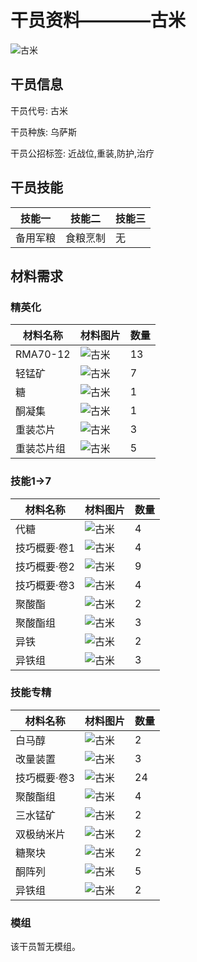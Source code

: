# 干员资料————古米

![古米](./oprImages/古米.png)

## 干员信息

干员代号: 古米

干员种族: 乌萨斯

干员公招标签: 近战位,重装,防护,治疗

## 干员技能

| 技能一       | 技能二   | 技能三 |
| ------------ | -------- | ------ |
| 备用军粮 | 食粮烹制 | 无 |

## 材料需求

### 精英化

| 材料名称      | 材料图片 | 数量  |
|---------|---------|-----|
| RMA70-12 | ![古米](./matIcons/RMA70-12.png)  |   13  |
| 轻锰矿 | ![古米](./matIcons/轻锰矿.png)  |   7  |
| 糖 | ![古米](./matIcons/糖.png)  |   1  |
| 酮凝集 | ![古米](./matIcons/酮凝集.png)  |   1  |
| 重装芯片 | ![古米](./matIcons/重装芯片.png)  |   3  |
| 重装芯片组 | ![古米](./matIcons/重装芯片组.png)  |   5  |

### 技能1→7

| 材料名称      | 材料图片 | 数量  |
|---------|---------|-----|
| 代糖 | ![古米](./matIcons/代糖.png)  |   4  |
| 技巧概要·卷1 | ![古米](./matIcons/技巧概要·卷1.png)  |   4  |
| 技巧概要·卷2 | ![古米](./matIcons/技巧概要·卷2.png)  |   9  |
| 技巧概要·卷3 | ![古米](./matIcons/技巧概要·卷3.png)  |   4  |
| 聚酸酯 | ![古米](./matIcons/聚酸酯.png)  |   2  |
| 聚酸酯组 | ![古米](./matIcons/聚酸酯组.png)  |   3  |
| 异铁 | ![古米](./matIcons/异铁.png)  |   2  |
| 异铁组 | ![古米](./matIcons/异铁组.png)  |   3  |

### 技能专精

| 材料名称      | 材料图片 | 数量  |
|---------|---------|-----|
| 白马醇 | ![古米](./matIcons/白马醇.png)  |   2  |
| 改量装置 | ![古米](./matIcons/改量装置.png)  |   3  |
| 技巧概要·卷3 | ![古米](./matIcons/技巧概要·卷3.png)  |   24  |
| 聚酸酯组 | ![古米](./matIcons/聚酸酯组.png)  |   4  |
| 三水锰矿 | ![古米](./matIcons/三水锰矿.png)  |   2  |
| 双极纳米片 | ![古米](./matIcons/双极纳米片.png)  |   2  |
| 糖聚块 | ![古米](./matIcons/糖聚块.png)  |   2  |
| 酮阵列 | ![古米](./matIcons/酮阵列.png)  |   5  |
| 异铁组 | ![古米](./matIcons/异铁组.png)  |   2  |

### 模组

该干员暂无模组。
